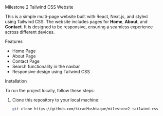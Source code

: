 Milestone 2 Tailwind CSS Website

This is a simple multi-page website built with React, Next.js, and styled using Tailwind CSS. The website includes pages for **Home**, **About**, and **Contact**. It is designed to be responsive, ensuring a seamless experience across different devices.

 Features

- Home Page
- About Page
- Contact Page
- Search functionality in the navbar
- Responsive design using Tailwind CSS

Installation

To run the project locally, follow these steps:

1. Clone this repository to your local machine:

   ```bash
   git clone https://github.com/kiranMushtaque/milestone2-tailwind-css-website.git

